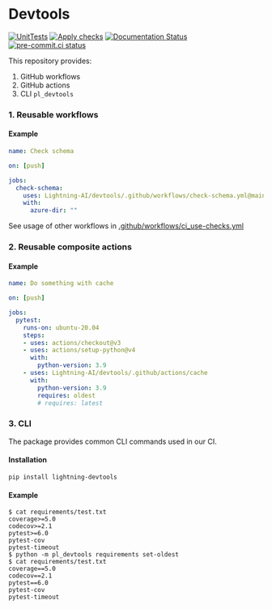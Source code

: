 # Devtools

[![UnitTests](https://github.com/Lightning-AI/devtools/actions/workflows/ci_testing.yml/badge.svg?event=push)](https://github.com/Lightning-AI/devtools/actions/workflows/ci_testing.yml)
[![Apply checks](https://github.com/Lightning-AI/devtools/actions/workflows/ci_use-checks.yml/badge.svg?event=push)](https://github.com/Lightning-AI/devtools/actions/workflows/ci_use-checks.yml)
[![Documentation Status](https://readthedocs.org/projects/pt-dev-toolbox/badge/?version=latest)](https://pt-dev-toolbox.readthedocs.io/en/latest/?badge=latest)
[![pre-commit.ci status](https://results.pre-commit.ci/badge/github/Lightning-AI/devtools/main.svg?badge_token=mqheL1-cTn-280Vx4cJUdg)](https://results.pre-commit.ci/latest/github/Lightning-AI/devtools/main?badge_token=mqheL1-cTn-280Vx4cJUdg)

This repository provides:
1. GitHub workflows
2. GitHub actions
3. CLI `pl_devtools`

### 1. Reusable workflows

#### Example
```yml
name: Check schema

on: [push]

jobs:
  check-schema:
    uses: Lightning-AI/devtools/.github/workflows/check-schema.yml@main
    with:
      azure-dir: ""
```

See usage of other workflows in [.github/workflows/ci_use-checks.yml](.github/workflows/ci_use-checks.yml)

### 2. Reusable composite actions

#### Example
```yml
name: Do something with cache

on: [push]

jobs:
  pytest:
    runs-on: ubuntu-20.04
    steps:
    - uses: actions/checkout@v3
    - uses: actions/setup-python@v4
      with:
        python-version: 3.9
    - uses: Lightning-AI/devtools/.github/actions/cache
      with:
        python-version: 3.9
        requires: oldest
        # requires: latest
```

### 3. CLI

The package provides common CLI commands used in our CI.

#### Installation
```
pip install lightning-devtools
```

#### Example
```console
$ cat requirements/test.txt
coverage>=5.0
codecov>=2.1
pytest>=6.0
pytest-cov
pytest-timeout
$ python -m pl_devtools requirements set-oldest
$ cat requirements/test.txt
coverage==5.0
codecov==2.1
pytest==6.0
pytest-cov
pytest-timeout
```